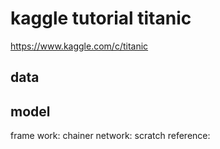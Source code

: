 # kaggle tutorial titanic
https://www.kaggle.com/c/titanic

## data


## model
 frame work: chainer
 network: scratch
 reference:
 

